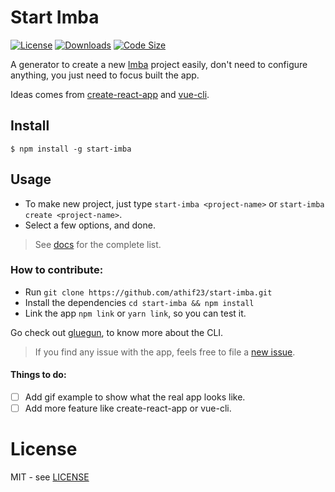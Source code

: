 # Start Imba

[![License](https://img.shields.io/github/license/athif23/start-imba?style=flat-square)](https://github.com/athif23/start-imba/blob/master/LICENSE) [![Downloads](https://img.shields.io/npm/dm/start-imba?style=flat-square)](https://www.npmjs.com/package/start-imba) [![Code Size](https://img.shields.io/github/languages/code-size/athif23/start-imba?style=flat-square)](https://github.com/athif23/start-imba/)

A generator to create a new [Imba](https://github.com/imba/imba) project easily, don't need to configure anything, you just need to focus built the app.

Ideas comes from [create-react-app](https://github.com/facebook/create-react-app) and [vue-cli](https://github.com/vuejs/vue-cli).

## Install
```
$ npm install -g start-imba
```

## Usage

- To make new project, just type `start-imba <project-name>` or `start-imba create <project-name>`.
- Select a few options, and done. 

> See [docs](docs/commands.md) for the complete list.

### How to contribute:

- Run `git clone https://github.com/athif23/start-imba.git`
- Install the dependencies `cd start-imba && npm install`
- Link the app `npm link` or `yarn link`, so you can test it.

Go check out [gluegun](https://infinitered.github.io/gluegun/), to know more about the CLI.

> If you find any issue with the app, feels free to file a [new issue](https://github.com/athif23/start-imba/issues?q=is%3Aissue+is%3Aopen+sort%3Aupdated-desc).

#### Things to do:

- [ ] Add gif example to show what the real app looks like.
- [ ] Add more feature like create-react-app or vue-cli.

# License

MIT - see [LICENSE](LICENSE)
